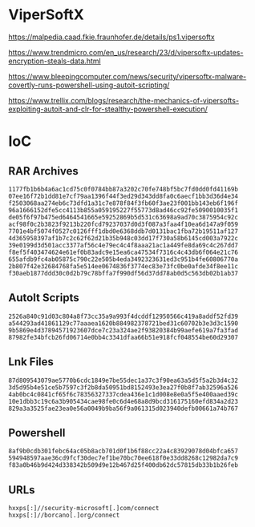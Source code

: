 # ViperSoftX

https://malpedia.caad.fkie.fraunhofer.de/details/ps1.vipersoftx

https://www.trendmicro.com/en_us/research/23/d/vipersoftx-updates-encryption-steals-data.html

https://www.bleepingcomputer.com/news/security/vipersoftx-malware-covertly-runs-powershell-using-autoit-scripting/

https://www.trellix.com/blogs/research/the-mechanics-of-vipersofts-exploiting-autoit-and-clr-for-stealthy-powershell-execution/

# IoC 
## RAR Archives
```
1177fb1b6b4a6ac1cd75c0f0784bb87a3202c70fe748bf5bc7fd0dd0fd41169b
07ee16f72b1dd81e7cf79aa1396f44f3ed29d343dd8fa0c6aecf1bb3d36d4e34
f2503068aa274eb6c73dfd1a31c7e878f84f3fb60f3ae23f001bb143eb6f196f
96a1666152dfe5cc4113b855a059195227f55773d8ad46cc92fe5090010035f1
de05f6f97b475ed6464541665e59252869b5d531c63698a9ad70c3875954c92c
acf98f0c2b3823f9213b220fcd79237037d0d3f087a3faa4f10ea6d147a9f059
7701e4bf5074f0527c0126fff1dbd0e6368ddb7d0131bac1fba72b19511af127
4d365958397af1b7c2c62f62d21b35b948c03dd17f730a58b6145cd003a7922c
39e0199d3d501acc3377af56c4e79ec4c4f8aaa21ac1a449fe8da69c4c267dd7
f8ef5f403474624e61ef0b83adc9e15ea6ca47534f7316c4c43db6f064e21c76
655afdb9fc4ab05875c790c22e505b4eda3492323631ed3c951b4fe60806770a
2b807f42e32684768fa5e514ee0674836f3774ec83e73fc0be0afde34f8ee11c
f30aeb1877ddd30c0d2b79c78bffa7f990df56d37dd78ab0d5c563db02b1ab37
```
## AutoIt Scripts
```
2526a840c91d03c804a8f73cc35a9a993f4dcddf12950566c419a8addf52fd39
a544293ad41861129c77aaaea1620b884982378721bed31c60702b3e3d3c1590
9b5869e4d37894571923607dce7c23a324ae2f93820384b99aefe619a7fa3fad
87982fe34bfcb26fd06714e0bb4c3341dfaa66b51e918fcf048554be60d29307
```
## Lnk Files
```
87d809543079ae5770b6cdc1849e7be55dec1a37c3f90ea63a5d5f5a2b3d4c32
3d5d95b4e51ce5b7597c3f2b8da50951bd8152493e3ea27f0b8f7ab32596a526
4ab0bc4c0841cf65f6c78356327337cdea436e1c1d008e8e0a5f5e400aaed39c
10e1dbb3c19c6a3b905434cae98fe0c6d4e68a8d9bcd316175160efd834a2d23
829a3a3525fae23ea0e56a0049b9ba56f9a061315d023940defb00661a74b767
```
## Powershell
```
8af9b0cdb301febc64ac05b8acb701d0f1b6f88cc22a4c83929078d04bfca657
594948597aae36cd9fcf30dec7ef1be70bc70ee618f0e33dd8268c12982da7c9
f83a0b46b9d424d338342b509d9e12b467d25f400db62dc57815db33b1b26feb
```
## URLs
```
hxxps[:]//security-microsoft[.]com/connect
hxxps[:]//borcano[.]org/connect
```